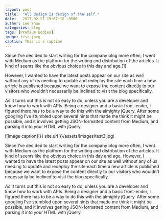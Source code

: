 ```yaml
---
layout: post
title:  "All design is design of the self."
date:   2017-02-27 19:07:18 -0500
author: Leo Shaw
categories: blog
tags: [Premium Bodies]
image: test.jpeg
caption: This is a caption
---
```

Since I’ve decided to start writing for the company blog more often, I went with Medium as the platform for the writing and distribution of the articles. It kind of seems like the obvious choice in this day and age.[1]

However, I wanted to have the latest posts appear on our site as well without any of us needing to update and redeploy the site each time a new article is published because we want to expose the content directly to our visitors who wouldn’t necessarily be inclined to visit the blog specifically.

As it turns out this is not so easy to do, unless you are a developer and know how to work with APIs.
Being a designer and a basic front-ender, I figured there has to be a way to do this with the almighty jQuery. After some googling I’ve stumbled upon several hints that made me think it might be possible, and it involves getting JSON-formatted content from Medium, and parsing it into your HTML with jQuery.

![image caption]({{ site.url }}/assets/images/test3.jpg)

Since I’ve decided to start writing for the company blog more often, I went with Medium as the platform for the writing and distribution of the articles. It kind of seems like the obvious choice in this day and age.
However, I wanted to have the latest posts appear on our site as well without any of us needing to update and redeploy the site each time a new article is published because we want to expose the content directly to our visitors who wouldn’t necessarily be inclined to visit the blog specifically.

As it turns out this is not so easy to do, unless you are a developer and know how to work with APIs.
Being a designer and a basic front-ender, I figured there has to be a way to do this with the almighty jQuery. After some googling I’ve stumbled upon several hints that made me think it might be possible, and it involves getting JSON-formatted content from Medium, and parsing it into your HTML with jQuery.
